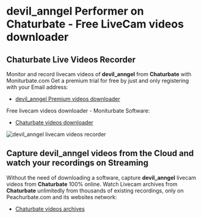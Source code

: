 # devil_anngel Performer on Chaturbate - Free LiveCam videos downloader

## Chaturbate Live Videos Recorder

Monitor and record livecam videos of **devil_anngel** from **Chaturbate** with Moniturbate.com
Get a premium trial for free by just and only registering with your Email address:
* [devil_anngel Premium videos downloader](https://moniturbate.com/request-demo-licence-key.html)

Free livecam videos downloader - Moniturbate Software:
* [Chaturbate videos downloader](https://moniturbate.com/moniturbate-download-software.html)

![devil_anngel livecam videos recorder](https://peachurnet.com/templates/moniturbate-software.png)


## Capture devil_anngel videos from the Cloud and watch your recordings on Streaming

Without the need of downloading a software, capture **devil_anngel** livecam videos from **Chaturbate** 100% online.
Watch Livecam archives from **Chaturbate** unlimitedly from thousands of existing recordings, only on Peachurbate.com and its websites network:
* [Chaturbate videos archives](https://peachurnet.com/)